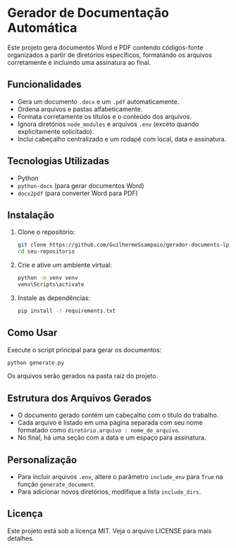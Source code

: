 # Gerador de Documentação Automática

Este projeto gera documentos Word e PDF contendo códigos-fonte organizados a partir de diretórios específicos, formatando os arquivos corretamente e incluindo uma assinatura ao final.

## Funcionalidades

- Gera um documento `.docx` e um `.pdf` automaticamente.
- Ordena arquivos e pastas alfabeticamente.
- Formata corretamente os títulos e o conteúdo dos arquivos.
- Ignora diretórios `node_modules` e arquivos `.env` (exceto quando explicitamente solicitado).
- Inclui cabeçalho centralizado e um rodapé com local, data e assinatura.

## Tecnologias Utilizadas

- Python
- `python-docx` (para gerar documentos Word)
- `docx2pdf` (para converter Word para PDF)

## Instalação

1. Clone o repositório:
   ```sh
   git clone https://github.com/GuilhermeSsampaio/gerador-documents-lp.git
   cd seu-repositorio
   ```
2. Crie e ative um ambiente virtual:
   ```sh
   python -m venv venv
   venv\Scripts\activate
   ```
3. Instale as dependências:
   ```sh
   pip install -r requirements.txt
   ```

## Como Usar

Execute o script principal para gerar os documentos:

```sh
python generate.py
```

Os arquivos serão gerados na pasta raiz do projeto.

## Estrutura dos Arquivos Gerados

- O documento gerado contém um cabeçalho com o título do trabalho.
- Cada arquivo é listado em uma página separada com seu nome formatado como `diretório.arquivo : nome_do_arquivo`.
- No final, há uma seção com a data e um espaço para assinatura.

## Personalização

- Para incluir arquivos `.env`, altere o parâmetro `include_env` para `True` na função `generate_document`.
- Para adicionar novos diretórios, modifique a lista `include_dirs`.

## Licença

Este projeto está sob a licença MIT. Veja o arquivo LICENSE para mais detalhes.
